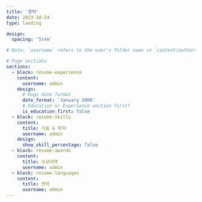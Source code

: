 ```yaml
---
title: '경력'
date: 2023-10-24
type: landing

design:
  spacing: '5rem'

# Note: `username` refers to the user's folder name in `content/authors/`

# Page sections
sections:
  - block: resume-experience
    content:
      username: admin
    design:
      # Hugo date format
      date_format: 'January 2006'
      # Education or Experience section first?
      is_education_first: false
  - block: resume-skills
    content:
      title: 기술 & 취미
      username: admin
    design:
      show_skill_percentage: false
  - block: resume-awards
    content:
      title: 수상내역
      username: admin
  - block: resume-languages
    content:
      title: 언어
      username: admin
---
```

